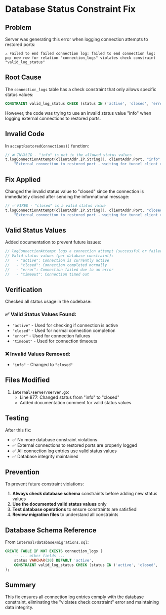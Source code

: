 # Database Status Constraint Fix

## Problem
Server was generating this error when logging connection attempts to restored ports:
```
⚠️ Failed to end failed connection log: failed to end connection log: pq: new row for relation "connection_logs" violates check constraint "valid_log_status"
```

## Root Cause
The `connection_logs` table has a check constraint that only allows specific status values:

```sql
CONSTRAINT valid_log_status CHECK (status IN ('active', 'closed', 'error', 'timeout'))
```

However, the code was trying to use an invalid status value "info" when logging external connections to restored ports.

## Invalid Code
In `acceptRestoredConnections()` function:
```go
// ❌ INVALID - "info" is not in the allowed status values
t.logConnectionAttempt(clientAddr.IP.String(), clientAddr.Port, "info",
    "External connection to restored port - waiting for tunnel client reconnection")
```

## Fix Applied
Changed the invalid status value to "closed" since the connection is immediately closed after sending the informational message:

```go
// ✅ FIXED - "closed" is a valid status value
t.logConnectionAttempt(clientAddr.IP.String(), clientAddr.Port, "closed",
    "External connection to restored port - waiting for tunnel client reconnection")
```

## Valid Status Values
Added documentation to prevent future issues:

```go
// logConnectionAttempt logs a connection attempt (successful or failed)
// Valid status values (per database constraint):
//   - "active": Connection is currently active
//   - "closed": Connection completed normally
//   - "error": Connection failed due to an error
//   - "timeout": Connection timed out
```

## Verification
Checked all status usage in the codebase:

### ✅ Valid Status Values Found:
- `"active"` - Used for checking if connection is active
- `"closed"` - Used for normal connection completion
- `"error"` - Used for connection failures
- `"timeout"` - Used for connection timeouts

### ❌ Invalid Values Removed:
- `"info"` - Changed to `"closed"`

## Files Modified
1. **`internal/server/server.go`**:
   - Line 877: Changed status from "info" to "closed"
   - Added documentation comment for valid status values

## Testing
After this fix:
- ✅ No more database constraint violations
- ✅ External connections to restored ports are properly logged
- ✅ All connection log entries use valid status values
- ✅ Database integrity maintained

## Prevention
To prevent future constraint violations:
1. **Always check database schema** constraints before adding new status values
2. **Use the documented valid status values** only
3. **Test database operations** to ensure constraints are satisfied
4. **Review migration files** to understand all constraints

## Database Schema Reference
From `internal/database/migrations.sql`:
```sql
CREATE TABLE IF NOT EXISTS connection_logs (
    -- ... other fields ...
    status VARCHAR(20) DEFAULT 'active',
    CONSTRAINT valid_log_status CHECK (status IN ('active', 'closed', 'error', 'timeout'))
);
```

## Summary
This fix ensures all connection log entries comply with the database constraint, eliminating the "violates check constraint" error and maintaining data integrity. 